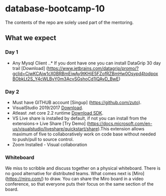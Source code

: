 # database-bootcamp-10
The contents of the repo are solely used part of the mentoring. 
## What we expect

### Day 1
+ Any Mysql Client 
..* If you dont have one you can install DataGrip 30 day trail [Download] (https://www.jetbrains.com/datagrip/promo/?gclid=CjwKCAjw1cX0BRBmEiwAy9tKHiE5FZofRZBmHw0Osypd4todpoxBObkLt2S_Y4cWLBvY0m3AcvSGshoCd1IQAvD_BwE)

### Day 2
+ Must have GITHUB account [Singup] (https://github.com/zuto).
+ VisualStudio 2019/2017 [Download](https://docs.microsoft.com/en-us/visualstudio/install/install-visual-studio?view=vs-2019).
+ Atleast .net core 2.2 runtime [Download SDK](https://dotnet.microsoft.com/download/dotnet-core).
+ VS Live share is installed by default, if not you can install from the extensions-> Live Share [Try Demo] (https://docs.microsoft.com/en-us/visualstudio/liveshare/quickstart/share).This extension allows maximum of five to collaboratively work on code base without needed to push/pull to source control.
+ Zoom Installed - Visual collaboration

### Whiteboard
We miss to scribble and discuss together on a physical whiteboard. There is no good alternative for distributed teams. What comes next is [Miro] (https://miro.com/) to draw. You can share the Miro board in a video conference, so that everyone puts their focus on the same section of the board.


